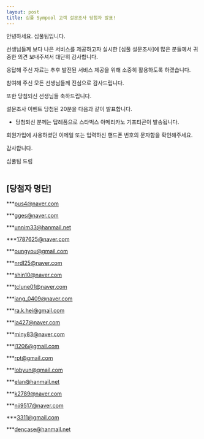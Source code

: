 ```yaml
---
layout: post
title: 심풀 Sympool 고객 설문조사 당첨자 발표!
---
```


안녕하세요. 심풀팀입니다.

선생님들께 보다 나은 서비스를 제공하고자 실시한 [심풀 설문조사]에 많은 분들께서 귀중한 의견 보내주셔서 대단히 감사합니다.

응답해 주신 자료는 추후 발전된 서비스 제공을 위해 소중히 활용하도록 하겠습니다.

참여해 주신 모든 선생님들께 진심으로 감사드립니다. 

또한 당첨되신 선생님들 축하드립니다.

설문조사 이벤트 당첨된 20분을 다음과 같이 발표합니다.

* 당첨되신 분께는 답례품으로 스타벅스 아메리카노 기프티콘이 발송됩니다.

회원가입에 사용하셨던 이메일 또는 입력하신 핸드폰 번호의 문자함을 확인해주세요.


감사합니다.

심풀팀 드림
<br /><br />

## [당첨자 명단]

***pus4@naver.com

***gges@naver.com

***unnim33@hanmail.net

***1787625@naver.com

***oungyou@gmail.com

***nrdl25@naver.com

***shin10@naver.com

***tclune01@naver.com

***iang_0409@naver.com

***ra.k.hei@gmail.com

***ia427@naver.com

***miny83@naver.com

***l1206@gmail.com

***rpt@gmail.com

***lobyun@gmail.com

***elan@hanmail.net

***k2789@naver.com

***nji9517@naver.com

***3311@gmail.com

***dencase@hanmail.net

<br/>